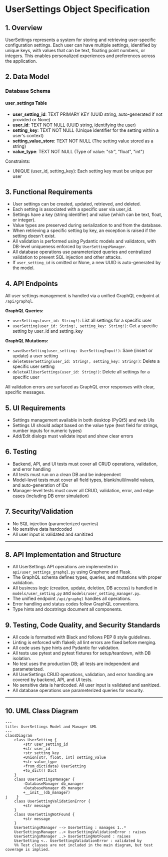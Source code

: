 # UserSettings Object Specification

## 1. Overview
UserSettings represents a system for storing and retrieving user-specific configuration settings. Each user can have multiple settings, identified by unique keys, with values that can be text, floating point numbers, or integers. This enables personalized experiences and preferences across the application.

## 2. Data Model

### Database Schema

#### user_settings Table
- **user_setting_id**: TEXT PRIMARY KEY (UUID string, auto-generated if not provided or None)
- **user_id**: TEXT NOT NULL (UUID string, identifying the user)
- **setting_key**: TEXT NOT NULL (Unique identifier for the setting within a user's context)
- **setting_value_store**: TEXT NOT NULL (The setting value stored as a string)
- **value_type**: TEXT NOT NULL (Type of value: "str", "float", "int")

Constraints:
- UNIQUE (user_id, setting_key): Each setting key must be unique per user

## 3. Functional Requirements
- User settings can be created, updated, retrieved, and deleted.
- Each setting is associated with a specific user via user_id.
- Settings have a key (string identifier) and value (which can be text, float, or integer).
- Value types are preserved during serialization to and from the database.
- When retrieving a specific setting by key, an exception is raised if the setting doesn't exist.
- All validation is performed using Pydantic models and validators, with DB-level uniqueness enforced by `UserSettingsManager`.
- All database operations use parameterized queries and centralized validation to prevent SQL injection and other attacks.
- If `user_setting_id` is omitted or None, a new UUID is auto-generated by the model.

## 4. API Endpoints

All user settings management is handled via a unified GraphQL endpoint at `/api/graphql`.

**GraphQL Queries:**
- `userSettings(user_id: String!)`: List all settings for a specific user
- `userSetting(user_id: String!, setting_key: String!)`: Get a specific setting by user_id and setting_key

**GraphQL Mutations:**
- `saveUserSetting(user_setting: UserSettingInput!)`: Save (insert or update) a user setting
- `deleteUserSetting(user_id: String!, setting_key: String!)`: Delete a specific user setting
- `deleteAllUserSettings(user_id: String!)`: Delete all settings for a specific user

All validation errors are surfaced as GraphQL error responses with clear, specific messages.

## 5. UI Requirements
- Settings management available in both desktop (PyQt5) and web UIs
- Settings UI should adapt based on the value type (text field for strings, number inputs for numeric types)
- Add/Edit dialogs must validate input and show clear errors

## 6. Testing
- Backend, API, and UI tests must cover all CRUD operations, validation, and error handling
- All tests must run on a clean DB and be independent
- Model-level tests must cover all field types, blank/null/invalid values, and auto-generation of IDs
- Manager-level tests must cover all CRUD, validation, error, and edge cases (including DB error simulation)

## 7. Security/Validation
- No SQL injection (parameterized queries)
- No sensitive data hardcoded
- All user input is validated and sanitized

---

## 8. API Implementation and Structure
- All UserSettings API operations are implemented in `api/user_settings_graphql.py` using Graphene and Flask.
- The GraphQL schema defines types, queries, and mutations with proper validation.
- All business logic (creation, update, deletion, DB access) is handled in `models/user_setting.py` and `models/user_setting_manager.py`.
- The unified endpoint `/api/graphql` handles all operations.
- Error handling and status codes follow GraphQL conventions.
- Type hints and docstrings document all components.

## 9. Testing, Code Quality, and Security Standards
- All code is formatted with Black and follows PEP 8 style guidelines.
- Linting is enforced with flake8; all lint errors are fixed before merging.
- All code uses type hints and Pydantic for validation.
- All tests use pytest and pytest fixtures for setup/teardown, with DB isolation.
- No test uses the production DB; all tests are independent and parameterized.
- All UserSettings CRUD operations, validation, and error handling are covered by backend, API, and UI tests.
- No sensitive data is hardcoded. All user input is validated and sanitized.
- All database operations use parameterized queries for security.

---

## 10. UML Class Diagram

```mermaid
---
title: UserSettings Model and Manager UML
---
classDiagram
    class UserSetting {
        +str user_setting_id
        +str user_id
        +str setting_key
        +Union[str, float, int] setting_value
        +str value_type
        +from_dict(data) UserSetting
        +to_dict() Dict
    }
    class UserSettingsManager {
        -DatabaseManager db_manager
        +DatabaseManager db_manager
        +__init__(db_manager)
j    }
    class UserSettingValidationError {
        +str message
    }
    class UserSettingNotFound {
        +str message
    }
    UserSettingsManager --> UserSetting : manages 1..*
    UserSettingsManager ..> UserSettingValidationError : raises
    UserSettingsManager ..> UserSettingNotFound : raises
    UserSetting <.. UserSettingValidationError : validated by
    %% Test classes are not included in the main diagram, but test coverage is implied.
```
